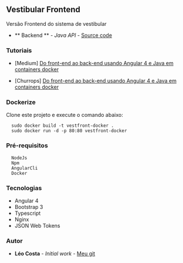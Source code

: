 ## Vestibular Frontend

Versão Frontend do sistema de vestibular

* ** Backend ** - *Java API* - [Source code](https://github.com/lelodois/vest-backend)

### Tutoriais
- [Medium] [Do front-end ao back-end usando Angular 4 e Java em containers docker](https://medium.com/@locosta_61043/do-front-end-ao-back-end-usando-angular-4-e-java-em-containers-docker-5d0eba0fcbcc)  

- [Churrops] [Do front-end ao back-end usando Angular 4 e Java em containers docker](http://churrops.io/2018/06/25/do-front-end-ao-back-end-usando-angular-4-e-java-em-containers-docker/)

### Dockerize

Clone este projeto e execute o comando abaixo:

```
  sudo docker build -t vestfront-docker .
  sudo docker run -d -p 80:80 vestfront-docker
```

### Pré-requisitos

```
  NodeJs
  Npm
  AngularCli
  Docker
```
### Tecnologias

* Angular 4
* Bootstrap 3
* Typescript
* Nginx
* JSON Web Tokens

### Autor

* **Léo Costa** - *Initial work* - [Meu git](https://github.com/lelodois)

